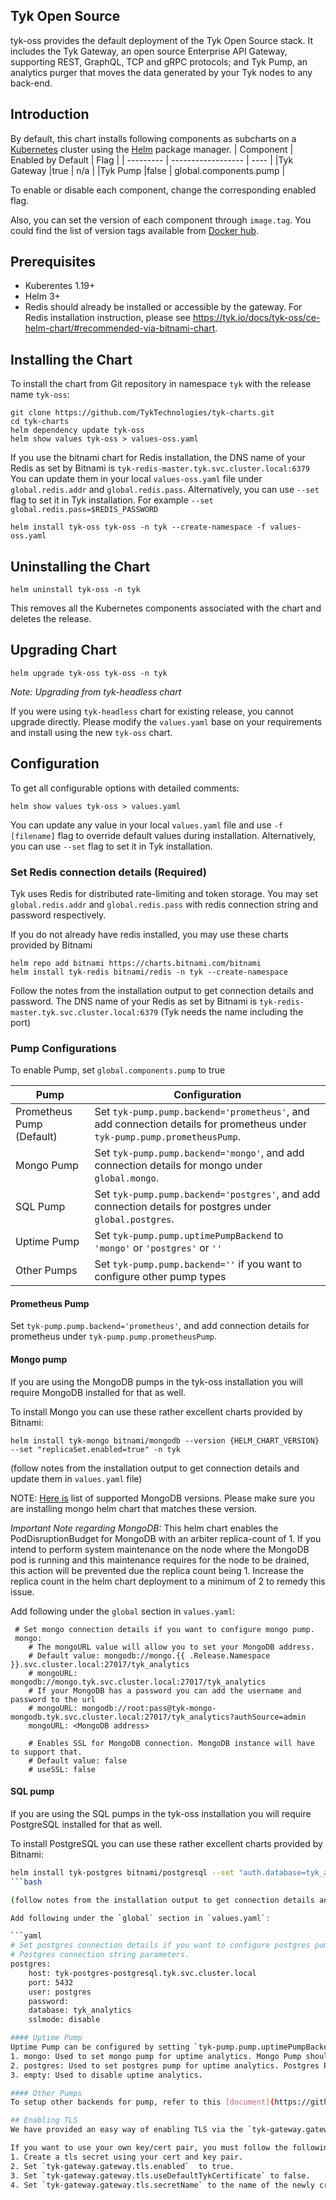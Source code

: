 ## Tyk Open Source

tyk-oss provides the default deployment of the Tyk Open Source stack. It includes the Tyk Gateway, an open source Enterprise API Gateway, 
supporting REST, GraphQL, TCP and gRPC protocols; and Tyk Pump, an analytics purger that moves the data generated by your Tyk nodes to any back-end.

## Introduction

By default, this chart installs following components as subcharts on a [Kubernetes](https://kubernetes.io/) cluster using the [Helm](https://helm.sh/) package manager.
| Component | Enabled by Default | Flag |
| --------- | ------------------ | ---- |
|Tyk Gateway |true  | n/a                    |
|Tyk Pump    |false | global.components.pump |

To enable or disable each component, change the corresponding enabled flag.

Also, you can set the version of each component through `image.tag`. You could find the list of version tags available from [Docker hub](https://hub.docker.com/u/tykio).

## Prerequisites

* Kuberentes 1.19+
* Helm 3+
* Redis should already be installed or accessible by the gateway. For Redis installation instruction, please see https://tyk.io/docs/tyk-oss/ce-helm-chart/#recommended-via-bitnami-chart.

## Installing the Chart

To install the chart from Git repository in namespace `tyk` with the release name `tyk-oss`:

    git clone https://github.com/TykTechnologies/tyk-charts.git
    cd tyk-charts
    helm dependency update tyk-oss
    helm show values tyk-oss > values-oss.yaml

If you use the bitnami chart for Redis installation, the DNS name of your Redis as set by Bitnami is `tyk-redis-master.tyk.svc.cluster.local:6379` You can update them in your local `values-oss.yaml` file under `global.redis.addr` and `global.redis.pass`. Alternatively, you can use `--set` flag to set it in Tyk installation. For example `--set global.redis.pass=$REDIS_PASSWORD`

    helm install tyk-oss tyk-oss -n tyk --create-namespace -f values-oss.yaml

## Uninstalling the Chart

```
helm uninstall tyk-oss -n tyk
```
This removes all the Kubernetes components associated with the chart and deletes the release.

## Upgrading Chart

```
helm upgrade tyk-oss tyk-oss -n tyk
```

*Note: Upgrading from tyk-headless chart*

If you were using `tyk-headless` chart for existing release, you cannot upgrade directly. Please modify the `values.yaml` base on your requirements and install using the new `tyk-oss` chart.

## Configuration

To get all configurable options with detailed comments:

    helm show values tyk-oss > values.yaml

You can update any value in your local `values.yaml` file and use `-f [filename]` flag to override default values during installation. 
Alternatively, you can use `--set` flag to set it in Tyk installation.

### Set Redis connection details (Required)

Tyk uses Redis for distributed rate-limiting and token storage. You may set `global.redis.addr` and `global.redis.pass` with redis connection 
string and password respectively.

If you do not already have redis installed, you may use these charts provided by Bitnami

    helm repo add bitnami https://charts.bitnami.com/bitnami
    helm install tyk-redis bitnami/redis -n tyk --create-namespace

Follow the notes from the installation output to get connection details and password. The DNS name of your Redis as set by Bitnami is 
`tyk-redis-master.tyk.svc.cluster.local:6379` (Tyk needs the name including the port) 

### Pump Configurations

To enable Pump, set `global.components.pump` to true

| Pump       | Configuration      |
| ---------- | ------------------ | 
| Prometheus Pump (Default)  | Set `tyk-pump.pump.backend='prometheus'`, and add connection details for prometheus under `tyk-pump.pump.prometheusPump`. |
| Mongo Pump | Set `tyk-pump.pump.backend='mongo'`, and add connection details for mongo under `global.mongo`. |
| SQL Pump   | Set `tyk-pump.pump.backend='postgres'`, and add connection details for postgres under `global.postgres`. |
| Uptime Pump | Set `tyk-pump.pump.uptimePumpBackend` to `'mongo'` or `'postgres'` or `''` |
| Other Pumps    | Set `tyk-pump.pump.backend=''` if you want to configure other pump types  |

#### Prometheus Pump
Set `tyk-pump.pump.backend='prometheus'`, and add connection details for prometheus under `tyk-pump.pump.prometheusPump`. 

#### Mongo pump
If you are using the MongoDB pumps in the tyk-oss installation you will require MongoDB installed for that as well.

To install Mongo you can use these rather excellent charts provided by Bitnami:

    helm install tyk-mongo bitnami/mongodb --version {HELM_CHART_VERSION} --set "replicaSet.enabled=true" -n tyk

(follow notes from the installation output to get connection details and update them in `values.yaml` file)

NOTE: [Here is](https://tyk.io/docs/planning-for-production/database-settings/) list of supported MongoDB versions. Please make sure you are installing mongo helm chart that matches these version.

*Important Note regarding MongoDB:* This helm chart enables the PodDisruptionBudget for MongoDB with an arbiter replica-count of 1. If you intend to perform system maintenance on the node where the MongoDB pod is running and this maintenance requires for the node to be drained, this action will be prevented due the replica count being 1. Increase the replica count in the helm chart deployment to a minimum of 2 to remedy this issue.

Add following under the `global` section in `values.yaml`:

     # Set mongo connection details if you want to configure mongo pump.     
     mongo:
        # The mongoURL value will allow you to set your MongoDB address.
        # Default value: mongodb://mongo.{{ .Release.Namespace }}.svc.cluster.local:27017/tyk_analytics
        # mongoURL: mongodb://mongo.tyk.svc.cluster.local:27017/tyk_analytics
        # If your MongoDB has a password you can add the username and password to the url
        # mongoURL: mongodb://root:pass@tyk-mongo-mongodb.tyk.svc.cluster.local:27017/tyk_analytics?authSource=admin
        mongoURL: <MongoDB address>

        # Enables SSL for MongoDB connection. MongoDB instance will have to support that.
        # Default value: false
        # useSSL: false

#### SQL pump
If you are using the SQL pumps in the tyk-oss installation you will require PostgreSQL installed for that as well.

To install PostgreSQL you can use these rather excellent charts provided by Bitnami:

```bash    
helm install tyk-postgres bitnami/postgresql --set "auth.database=tyk_analytics" -n tyk
```bash

(follow notes from the installation output to get connection details and update them in `values.yaml` file)

Add following under the `global` section in `values.yaml`:

```yaml
# Set postgres connection details if you want to configure postgres pump.
# Postgres connection string parameters.
postgres:
    host: tyk-postgres-postgresql.tyk.svc.cluster.local
    port: 5432
    user: postgres
    password:
    database: tyk_analytics
    sslmode: disable

#### Uptime Pump
Uptime Pump can be configured by setting `tyk-pump.pump.uptimePumpBackend` in values.yaml file. It support following values
1. mongo: Used to set mongo pump for uptime analytics. Mongo Pump should be enabled.
2. postgres: Used to set postgres pump for uptime analytics. Postgres Pump should be enabled.
3. empty: Used to disable uptime analytics.

#### Other Pumps
To setup other backends for pump, refer to this [document](https://github.com/TykTechnologies/tyk-pump/blob/master/README.md#pumps--back-ends-supported) and add the required environment variables in `tyk-pump.pump.extraEnvs`

## Enabling TLS
We have provided an easy way of enabling TLS via the `tyk-gateway.gateway.tls.enabled` flag. Setting this value to true will automatically enable TLS using the default certificate provided by tyk-gateway component chart. 

If you want to use your own key/cert pair, you must follow the following steps:
1. Create a tls secret using your cert and key pair.
2. Set `tyk-gateway.gateway.tls.enabled`  to true.
3. Set `tyk-gateway.gateway.tls.useDefaultTykCertificate` to false.
4. Set `tyk-gateway.gateway.tls.secretName` to the name of the newly created secret.
